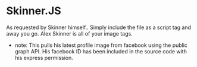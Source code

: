 # Skinner.JS

As requested by Skinner himself..
Simply include the file as a script tag and away you go. Alex Skinner is all of your image tags.

- note: This pulls his latest profile image from facebook using the public graph API. His facebook ID has been included in the source code with his express permission.